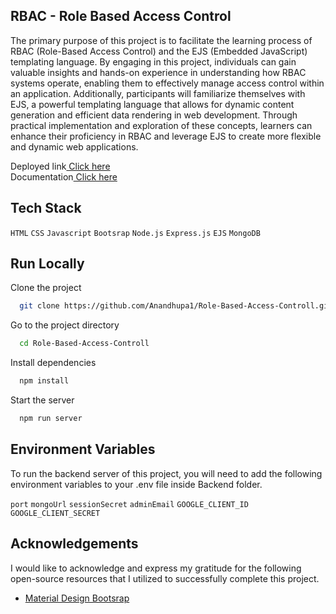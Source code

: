 ## RBAC - Role Based Access Control



The primary purpose of this project is to facilitate the learning process of RBAC (Role-Based Access Control) and the EJS (Embedded JavaScript) templating language. By engaging in this project, individuals can gain valuable insights and hands-on experience in understanding how RBAC systems operate, enabling them to effectively manage access control within an application. Additionally, participants will familiarize themselves with EJS, a powerful templating language that allows for dynamic content generation and efficient data rendering in web development. Through practical implementation and exploration of these concepts, learners can enhance their proficiency in RBAC and leverage EJS to create more flexible and dynamic web applications.

Deployed link<a href="https://rbac-4f09.onrender.com/">  Click here</a> <br> 
Documentation<a href="https://rbac-4f09.onrender.com/documentation">  Click here</a> <br> 


## Tech Stack

`HTML`  `CSS`  `Javascript`  `Bootsrap`  `Node.js`  `Express.js`  `EJS`  `MongoDB`





## Run Locally

Clone the project

```bash
  git clone https://github.com/Anandhupa1/Role-Based-Access-Controll.git
```

Go to the project directory

```bash
  cd Role-Based-Access-Controll
```

Install dependencies

```bash
  npm install
```

Start the server

```bash
  npm run server
```


## Environment Variables

To run the backend server of this project, you will need to add the following environment variables to your .env file inside Backend folder.

`port` `mongoUrl` `sessionSecret` `adminEmail` `GOOGLE_CLIENT_ID` `GOOGLE_CLIENT_SECRET`




## Acknowledgements
I would like to acknowledge and express my gratitude for the following open-source resources that I utilized to successfully complete this project.
- [Material Design Bootsrap](https://mdbootstrap.com/)





